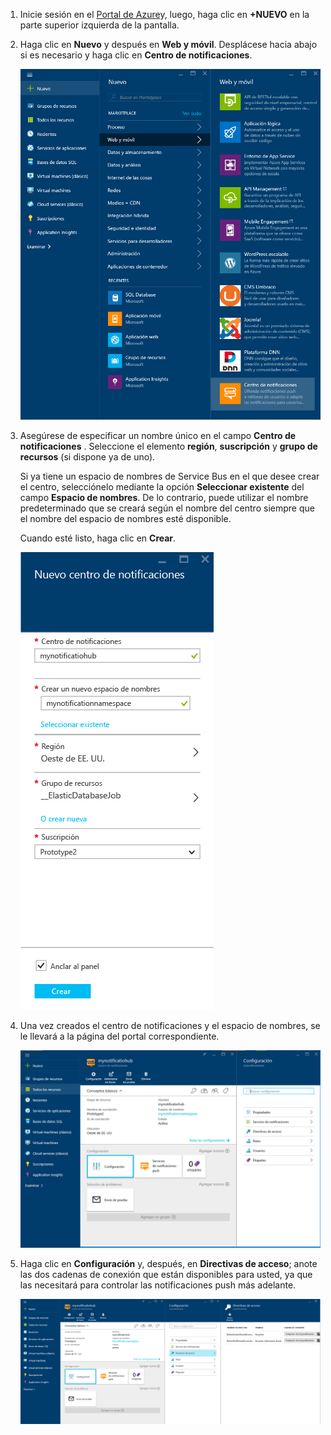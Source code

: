 

1. Inicie sesión en el [Portal de Azure](https://portal.azure.com)y, luego, haga clic en **+NUEVO** en la parte superior izquierda de la pantalla.
2. Haga clic en **Nuevo** y después en **Web y móvil**. Desplácese hacia abajo si es necesario y haga clic en **Centro de notificaciones**.
   
      ![Portal de Azure: Creación de centros de notificaciones](./media/notification-hubs-portal-create-new-hub/notification-hubs-azure-portal-create.png)
      
3. Asegúrese de especificar un nombre único en el campo **Centro de notificaciones** . Seleccione el elemento **región**, **suscripción** y **grupo de recursos** (si dispone ya de uno). 
   
    Si ya tiene un espacio de nombres de Service Bus en el que desee crear el centro, selecciónelo mediante la opción **Seleccionar existente** del campo **Espacio de nombres**.  De lo contrario, puede utilizar el nombre predeterminado que se creará según el nombre del centro siempre que el nombre del espacio de nombres esté disponible. 
   
    Cuando esté listo, haga clic en **Crear**.
   
      ![Portal de Azure: Establecimiento de las propiedades del centro de notificación](./media/notification-hubs-portal-create-new-hub/notification-hubs-azure-portal-settings.png)
4. Una vez creados el centro de notificaciones y el espacio de nombres, se le llevará a la página del portal correspondiente. 
   
      ![Portal de Azure: Página del portal del centro de notificación](./media/notification-hubs-portal-create-new-hub/notification-hubs-azure-portal-page.png)
5. Haga clic en **Configuración** y, después, en **Directivas de acceso**; anote las dos cadenas de conexión que están disponibles para usted, ya que las necesitará para controlar las notificaciones push más adelante.
   
      ![Portal de Azure: Cadenas de conexión del centro de notificación](./media/notification-hubs-portal-create-new-hub/notification-hubs-connection-strings-portal.png)

